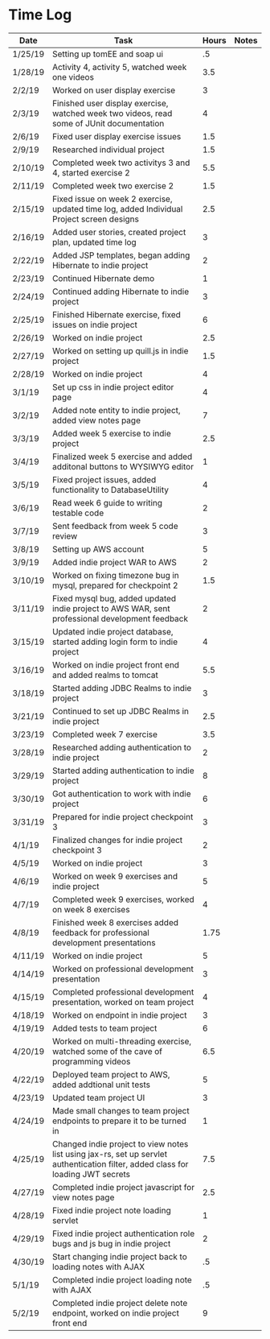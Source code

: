# Time Log

| Date     | Task | Hours | Notes |
| -------- | ---- | ----- | ----- |
| 1/25/19 | Setting up tomEE and soap ui | .5 ||
| 1/28/19 | Activity 4, activity 5, watched week one videos | 3.5 ||
| 2/2/19  | Worked on user display exercise | 3 ||
| 2/3/19  | Finished user display exercise, watched week two videos, read some of JUnit documentation | 4 ||
| 2/6/19  | Fixed user display exercise issues | 1.5 ||
| 2/9/19  | Researched individual project| 1.5 ||
| 2/10/19 | Completed week two activitys 3 and 4, started exercise 2 | 5.5 ||
| 2/11/19 | Completed week two exercise 2 | 1.5 ||
| 2/15/19 | Fixed issue on week 2 exercise, updated time log, added Individual Project screen designs | 2.5 || 
| 2/16/19 | Added user stories, created project plan, updated time log | 3 ||
| 2/22/19 | Added JSP templates, began adding Hibernate to indie project | 2 ||
| 2/23/19 | Continued Hibernate demo | 1 ||
| 2/24/19 | Continued adding Hibernate to indie project | 3 ||
| 2/25/19 | Finished Hibernate exercise, fixed issues on indie project | 6 ||
| 2/26/19 | Worked on indie project | 2.5 ||
| 2/27/19 | Worked on setting up quill.js in indie project | 1.5 ||
| 2/28/19 | Worked on indie project | 4 ||
| 3/1/19  | Set up css in indie project editor page | 4 ||
| 3/2/19  | Added note entity to indie project, added view notes page | 7 ||
| 3/3/19  | Added week 5 exercise to indie project | 2.5 ||
| 3/4/19  | Finalized week 5 exercise and added additonal buttons to WYSIWYG editor | 1 ||
| 3/5/19  | Fixed project issues, added functionality to DatabaseUtility | 4 ||
| 3/6/19  | Read week 6 guide to writing testable code | 2 ||
| 3/7/19  | Sent feedback from week 5 code review | 3 ||
| 3/8/19  | Setting up AWS account | 5 ||
| 3/9/19  | Added indie project WAR to AWS | 2 ||
| 3/10/19 | Worked on fixing timezone bug in mysql, prepared for checkpoint 2 | 1.5 ||
| 3/11/19 | Fixed mysql bug, added updated indie project to AWS WAR, sent professional development feedback | 2 ||
| 3/15/19 | Updated indie project database, started adding login form to indie project | 4 ||
| 3/16/19 | Worked on indie project front end and added realms to tomcat | 5.5 ||
| 3/18/19 | Started adding JDBC Realms to indie project | 3 ||
| 3/21/19 | Continued to set up JDBC Realms in indie project | 2.5 ||
| 3/23/19 | Completed week 7 exercise | 3.5 ||
| 3/28/19 | Researched adding authentication to indie project | 2 ||
| 3/29/19 | Started adding authentication to indie project | 8 ||
| 3/30/19 | Got authentication to work with indie project | 6 ||
| 3/31/19 | Prepared for indie project checkpoint 3 | 3 ||
| 4/1/19  | Finalized changes for indie project checkpoint 3 | 2 ||
| 4/5/19  | Worked on indie project | 3 ||
| 4/6/19  | Worked on week 9 exercises and indie project | 5 || 
| 4/7/19  | Completed week 9 exercises, worked on week 8 exercises | 4 ||
| 4/8/19  | Finished week 8 exercises added feedback for professional development presentations | 1.75 ||
| 4/11/19 | Worked on indie project | 5 ||
| 4/14/19 | Worked on professional development presentation | 3 ||
| 4/15/19 | Completed professional development presentation, worked on team project | 4 ||
| 4/18/19 | Worked on endpoint in indie project | 3 ||
| 4/19/19 | Added tests to team project | 6 ||
| 4/20/19 | Worked on multi-threading exercise, watched some of the cave of programming videos | 6.5 ||
| 4/22/19 | Deployed team project to AWS, added addtional unit tests | 5 ||
| 4/23/19 | Updated team project UI | 3 ||
| 4/24/19 | Made small changes to team project endpoints to prepare it to be turned in | 1 ||
| 4/25/19 | Changed indie project to view notes list using jax-rs, set up servlet authentication filter, added class for loading JWT secrets | 7.5 ||
| 4/27/19 | Completed indie project javascript for view notes page | 2.5 ||
| 4/28/19 | Fixed indie project note loading servlet | 1 ||
| 4/29/19 | Fixed indie project authentication role bugs and js bug in indie project | 2 ||
| 4/30/19 | Start changing indie project back to loading notes with AJAX | .5 ||
| 5/1/19  | Completed indie project loading note with AJAX | .5 ||
| 5/2/19  | Completed indie project delete note endpoint, worked on indie project front end | 9 ||
